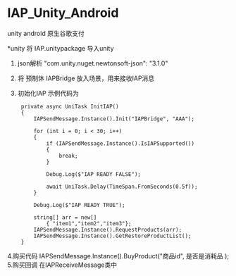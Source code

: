 # IAP_Unity_Android
unity android 原生谷歌支付


*unity   将 IAP.unitypackage 导入unity

1. json解析  "com.unity.nuget.newtonsoft-json": "3.1.0"
2. 将 预制体 IAPBridge 放入场景，用来接收IAP消息
3. 初始化IAP
   示例代码为

        private async UniTask InitIAP()
        {
            IAPSendMessage.Instance().Init("IAPBridge", "AAA");

            for (int i = 0; i < 30; i++)
            {
                if (IAPSendMessage.Instance().IsIAPSupported())
                {
                    break;
                }

                Debug.Log($"IAP READY FALSE");

                await UniTask.Delay(TimeSpan.FromSeconds(0.5f));
            }

            Debug.Log($"IAP READY TRUE");
   
            string[] arr = new[]
                { "item1","item2","item3"};
            IAPSendMessage.Instance().RequestProducts(arr);
            IAPSendMessage.Instance().GetRestoreProductList();
        }

4.购买代码
    IAPSendMessage.Instance().BuyProduct("商品id", 是否是消耗品 );
5.购买回调
    在IAPReceiveMessage类中
      
